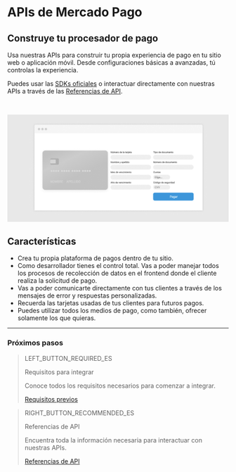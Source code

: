 # APIs de Mercado Pago

## Construye tu procesador de pago

Usa nuestras APIs para construir tu propia experiencia de pago en tu sitio web o aplicación móvil. Desde configuraciones básicas a avanzadas, tú controlas la experiencia.

Puedes usar las [SDKs oficiales](https://www.mercadopago.com.ar/developers/es/plugins_sdks#bookmark_sdk_title) o interactuar directamente con nuestras APIs a través de las [Referencias de API](https://www.mercadopago.com.ar/developers/es/reference/payments/_payments/post/).

<br>

![API-payment](/images/api/api-intro-es.jpg)

## Características

* Crea tu propia plataforma de pagos dentro de tu sitio.
* Como desarrollador tienes el control total. Vas a poder manejar todos los procesos de recolección de datos en el frontend donde el cliente realiza la solicitud de pago.
* Vas a poder comunicarte directamente con tus clientes a través de los mensajes de error y respuestas personalizadas.
* Recuerda las tarjetas usadas de tus clientes para futuros pagos.
* Puedes utilizar todos los medios de pago, como también, ofrecer solamente los que quieras.

---
### Próximos pasos

> LEFT_BUTTON_REQUIRED_ES
>
> Requisitos para integrar
>
> Conoce todos los requisitos necesarios para comenzar a integrar.
>
> [Requisitos previos](https://www.mercadopago.com.ar/developers/es/guides/payments/api/previous-requirements/)

> RIGHT_BUTTON_RECOMMENDED_ES
>
> Referencias de API
>
> Encuentra toda la información necesaria para interactuar con nuestras APIs.
>
> [Referencias de API](https://www.mercadopago.com.ar/developers/es/reference/)
